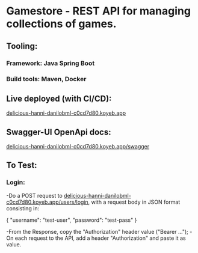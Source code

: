 # Gamestore - REST API for managing collections of games.

## Tooling:
### Framework: Java Spring Boot
### Build tools: Maven, Docker

## Live deployed (with CI/CD):
[delicious-hanni-danilobml-c0cd7d80.koyeb.app](delicious-hanni-danilobml-c0cd7d80.koyeb.app/swagger-ui/index.html)

## Swagger-UI OpenApi docs:
[delicious-hanni-danilobml-c0cd7d80.koyeb.app/swagger](delicious-hanni-danilobml-c0cd7d80.koyeb.app/swagger-ui/index.html)

## To Test:
### Login:
-Do a POST request to [delicious-hanni-danilobml-c0cd7d80.koyeb.app/users/login](delicious-hanni-danilobml-c0cd7d80.koyeb.app/users/login), with a request body in JSON format consisting in: 

{
    "username": "test-user",
    "password": "test-pass"
}

-From the Response, copy the "Authorization" header value ("Bearer ...");
-On each request to the API, add a header "Authorization" and paste it as value.

